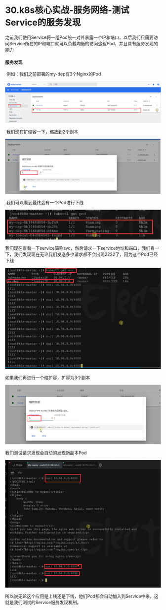 # 30.k8s核心实战-服务网络-测试Service的服务发现

​		之前我们使用Service将一组Pod统一对外暴露一个IP和端口，以后我们只需要访问Service所在的IP和端口就可以负载均衡的访问这组Pod，并且具有服务发现的能力



#### 服务发现

​		例如：我们之前部署的my-dep有3个Nginx的Pod

![1651038477110](../../.vuepress/public/images/1651038477110.png)



​	我们现在扩缩容一下，缩放到2个副本

![1651038520800](../../.vuepress/public/images/1651038520800.png)



​	我们可以看到最终会有一个Pod进行下线

![1651038596161](../../.vuepress/public/images/1651038596161.png)





​	我们现在查看一下service简称svc，然后请求一下service地址和端口，我们看一下，我们发现现在无论我们发送多少请求都不会出现2222了，因为这个Pod已经下线

![1651038730385](../../.vuepress/public/images/1651038730385.png)



如果我们再进行一个缩扩容，扩容为3个副本

![1651038833849](../../.vuepress/public/images/1651038833849.png)



我们测试请求发现会自动的发现新副本Pod

![1651038946265](../../.vuepress/public/images/1651038946265.png)



​	所以说无论这个应用是上线还是下线，他们Pod都会自动加入到Service中来，这就是我们测试的Service服务发现机制。





















































